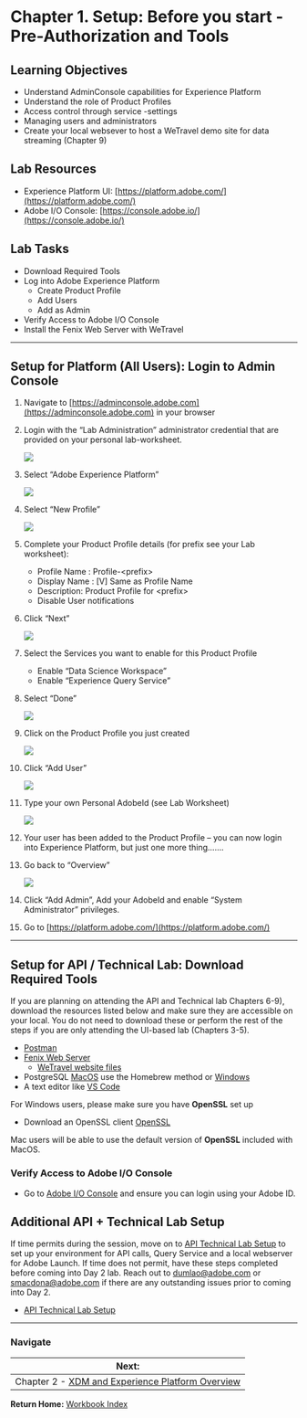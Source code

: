 # Chapter 1. Setup: Before you start - Pre-Authorization and Tools

## Learning Objectives

- Understand AdminConsole capabilities for Experience Platform
- Understand the role of Product Profiles
- Access control through service -settings
- Managing users and administrators
- Create your local websever to host a WeTravel demo site for data streaming (Chapter 9)

## Lab Resources

- Experience Platform UI: [https://platform.adobe.com/](https://platform.adobe.com/)
- Adobe I/O Console: [https://console.adobe.io/](https://console.adobe.io/)

## Lab Tasks

- Download Required Tools
- Log into Adobe Experience Platform
  - Create Product Profile
  - Add Users
  - Add as Admin
- Verify Access to Adobe I/O Console
- Install the Fenix Web Server with WeTravel

---

## Setup for Platform (All Users): Login to Admin Console

1. Navigate to [https://adminconsole.adobe.com](https://adminconsole.adobe.com) in your browser
1. Login with the “Lab Administration” administrator credential that are provided on your personal lab-worksheet.

   ![](../images/chapter-2/adminlogin.png)

1. Select “Adobe Experience Platform”

   ![](../images/chapter-2/data_services.png)

1. Select “New Profile”

   ![](../images/chapter-2/new_profile.png)

1. Complete your Product Profile details (for prefix see your Lab worksheet):
   - Profile Name : Profile-&lt;prefix&gt;
   - Display Name : [V] Same as Profile Name
   - Description: Product Profile for &lt;prefix&gt;
   - Disable User notifications
1. Click “Next”

   ![](../images/chapter-2/next.png)

1. Select the Services you want to enable for this Product Profile
   - Enable “Data Science Workspace”
   - Enable “Experience Query Service”
1. Select “Done”

   ![](../images/chapter-2/done.png)

1. Click on the Product Profile you just created

   ![](../images/chapter-2/product_profile.png)

1. Click “Add User”

   ![](../images/chapter-2/add_user.png)

1. Type your own Personal AdobeId (see Lab Worksheet)

   ![](../images/chapter-2/personal_adobe_id.png)

1. Your user has been added to the Product Profile – you can now login into Experience Platform, but just one more thing…….
1. Go back to “Overview”

   ![](../images/chapter-2/adminlogin.png)

1. Click “Add Admin”, Add your AdobeId and enable “System Administrator” privileges.
1. Go to [https://platform.adobe.com/](https://platform.adobe.com/)

---

## Setup for API / Technical Lab: Download Required Tools

If you are planning on attending the API and Technical lab Chapters 6-9), download the resources listed below and make sure they are accessible on your local. You do not need to download these or perform the rest of the steps if you are only attending the UI-based lab (Chapters 3-5).

- [Postman](https://www.getpostman.com/apps)
- [Fenix Web Server](http://fenixwebserver.com/)
  - [WeTravel website files](../data/WeTravel-local.zip)
- PostgreSQL [MacOS](https://www.postgresql.org/download/macosx/) use the Homebrew method or [Windows](https://www.postgresql.org/download/windows/)
- A text editor like [VS Code](https://code.visualstudio.com/download)

For Windows users, please make sure you have **OpenSSL** set up

- Download an OpenSSL client [OpenSSL](https://bintray.com/vszakats/generic/download_file?file_path=openssl-1.1.1-win64-mingw.zip)

Mac users will be able to use the default version of **OpenSSL** included with MacOS.

### Verify Access to Adobe I/O Console

- Go to [Adobe I/O Console](https://console.adobe.io/) and ensure you can login using your Adobe ID.

## Additional API + Technical Lab Setup

If time permits during the session, move on to [API Technical Lab Setup](/chapter-6-precursor.md) to set up your environment for API calls, Query Service and a local webserver for Adobe Launch. If time does not permit, have these steps completed before coming into Day 2 lab. Reach out to dumlao@adobe.com or smacdona@adobe.com if there are any outstanding issues prior to coming into Day 2.

- [API Technical Lab Setup](/chapter-6-precursor.md)

---

### Navigate

|**Next:**|
|---|
|Chapter 2 - [XDM and Experience Platform Overview](chapter-2.md)|

**Return Home:** [Workbook Index](../README.md)

